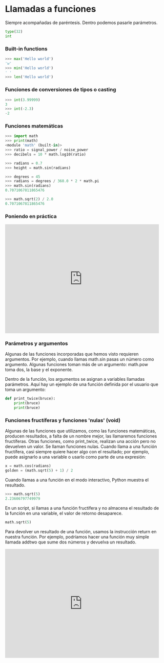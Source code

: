 # Llamadas a funciones

Siempre acompañadas de paréntesis. Dentro podemos pasarle parámetros.

```python
type(32)
int
```

### Built-in functions

```python
>>> max('Hello world')
'w'
>>> min('Hello world')
' '
>>> len('Hello world')
```

### Funciones de conversiones de tipos o casting

```python
>>> int(3.99999)
3
>>> int(-2.3)
-2
```

### Funciones matemáticas

```python
>>> import math
>>> print(math)
<module 'math' (built-in)>
>>> ratio = signal_power / noise_power
>>> decibels = 10 * math.log10(ratio)

>>> radians = 0.7
>>> height = math.sin(radians)

>>> degrees = 45
>>> radians = degrees / 360.0 * 2 * math.pi
>>> math.sin(radians)
0.7071067811865476

>>> math.sqrt(2) / 2.0
0.7071067811865476
```

### Poniendo en práctica

<iframe src="https://trinket.io/embed/python3/6c4060f81d" width="100%" height="356" frameborder="0" marginwidth="0" marginheight="0" allowfullscreen></iframe>

### Parámetros y argumentos

Algunas de las funciones incorporadas que hemos visto requieren argumentos. Por ejemplo, cuando llamas math.sin pasas un número como argumento. Algunas funciones toman más de un argumento: math.pow toma dos, la base y el exponente.

Dentro de la función, los argumentos se asignan a variables llamadas parámetros. Aquí hay un ejemplo de una función definida por el usuario que toma un argumento:

```python
def print_twice(bruce):
    print(bruce)
    print(bruce)
```

### Funciones fructíferas y funciones 'nulas' (void)

Algunas de las funciones que utilizamos, como las funciones matemáticas, producen resultados, a falta de un nombre mejor, las llamaremos funciones fructíferas. Otras funciones, como print_twice, realizan una acción pero no devuelven un valor. Se llaman funciones nulas. Cuando llama a una función fructífera, casi siempre quiere hacer algo con el resultado; por ejemplo, puede asignarlo a una variable o usarlo como parte de una expresión:

```python
x = math.cos(radians)
golden = (math.sqrt(5) + 1) / 2
```

Cuando llamas a una función en el modo interactivo, Python muestra el resultado.

```python
>>> math.sqrt(5)
2.23606797749979
```

En un script, si llamas a una función fructífera y no almacena el resultado de la función en una variable, el valor de retorno desaparece.

```python
math.sqrt(5)
```

Para devolver un resultado de una función, usamos la instrucción return en nuestra función. Por ejemplo, podríamos hacer una función muy simple llamada addtwo que sume dos números y devuelva un resultado.

<iframe src="https://trinket.io/embed/python3/4bfd83e7d0" width="100%" height="356" frameborder="0" marginwidth="0" marginheight="0" allowfullscreen></iframe>



<!--
<li class = "name">
<a aria-label="Index Page" href="//trinket.io/" role="button">
<img alt = "Trinket te ayuda a enseñar con el código" src = "/ cache-prefix-aac84e42 / img / trinket-logo.png" />
</a>
</ li>
- [](#)

- [<i class = "fa fa-star"> </i> Plans] (// trinket.io/plans)
- [<i class = "fa fa-graduation-cap"> </i> Learn] (https://hourofpython.com)
- [<i class = "fa fa-question-circle"> </i> Ayuda] (// trinket.io/help)
- [Registrarse] (// trinket.io/signup)
- [Iniciar sesión <i class = "fa fa-sign-in"> </i>] (// trinket.io/login)

<li class = "name">
<h1> [Python for Everybody] (https://books.trinket.io/pfe/index.html) </h1>
</ li>
- [Menú] (#)

<li>
<a href="https://books.trinket.io">
<i class = "fa fa-angle-left"> </i> Todos los libros de texto
</a>

<li class = "has-dropdown">
[Capítulos] (#)
<ul class = "dropdown">
- [Ver todos los capítulos] (https://books.trinket.io/pfe/index.html)
- [Capítulo 1: Introducción] (https://books.trinket.io/pfe/01-intro.html)
- [Capítulo 2: Variables] (https://books.trinket.io/pfe/02-variables.html)
- [Capítulo 3: Condicionales] (https://books.trinket.io/pfe/03-conditional.html)
- [Capítulo 4: Funciones] (https://books.trinket.io/pfe/04-functions.html)
- [Capítulo 5: Iteraciones] (https://books.trinket.io/pfe/05-iterations.html)
- [Capítulo 6: Cadenas] (https://books.trinket.io/pfe/06-strings.html)
- [Capítulo 7: Archivos] (https://books.trinket.io/pfe/07-files.html)
- [Capítulo 8: Listas] (https://books.trinket.io/pfe/08-lists.html)
- [Capítulo 9: Diccionarios] (https://books.trinket.io/pfe/09-dictionaries.html)
- [Capítulo 10: Tuplas] (https://books.trinket.io/pfe/10-tuples.html)
- [Capítulo 11: Regex] (https://books.trinket.io/pfe/11-regex.html)
- [Capítulo 12: Programas en red] (https://books.trinket.io/pfe/12-network.html)
- [Capítulo 13: Python y servicios web] (https://books.trinket.io/pfe/13-web.html)
- [Capítulo 14: Objetos] (https://books.trinket.io/pfe/14-objects.html)
- [Capítulo 15: Python y bases de datos] (https://books.trinket.io/pfe/15-database.html)

<li class = "has-dropdown"> [Funciones] (# funciones) <ul class = "dropdown">
- [Llamadas de función] (# función-llamadas)
- [Funciones integradas] (# funciones incorporadas)
- [Funciones de conversión de tipo] (# tipo-conversión-funciones)
- [Números aleatorios] (# números aleatorios)
- [Funciones matemáticas] (# math-funciones)
- [Agregar nuevas funciones] (# agregando-nuevas-funciones)
- [Definiciones y usos] (# definiciones y usos)
- [Flujo de ejecución] (# flujo de ejecución)
- [Parámetros y argumentos] (# parámetros-y-argumentos)
- [Funciones fructíferas y funciones nulas] (# funciones fructíferas y funciones nulas)
- [¿Por qué funciona?] (# Por qué-funciones)
- [Depuración] (# depuración)
- [Glosario] (# glosario)
- [Ejercicios] (# ejercicios)

# [Funciones] (# funciones)

## [Llamadas de función] (# función-llamadas)



En el contexto de la programación, una función ** es una secuencia de instrucciones con nombre que realiza un cálculo. Cuando define una función, especifica el nombre y la secuencia de instrucciones. Más tarde, puede "llamar" a la función por su nombre. Ya hemos visto un ejemplo de una función ** llamada **:

```>>> type(32)
&lt;class 'int'&gt;
```
El nombre de la función es `tipo`. La expresión entre paréntesis se llama el ** argumento ** de la función. El argumento es un valor o variable que estamos pasando a la función como entrada a la función. El resultado, para la función `type`, es el tipo del argumento.



Es común decir que una función "toma" un argumento y "devuelve" un resultado. El resultado se llama el ** valor de retorno **.



## [Funciones incorporadas] (# incorporadas en funciones)

Python proporciona una serie de funciones integradas importantes que podemos usar sin necesidad de proporcionar la definición de la función. Los creadores de Python escribieron un conjunto de funciones para resolver problemas comunes y las incluyeron en Python para que las utilicemos.

Las funciones `max` y` min` nos dan los valores más grandes y más pequeños en una lista, respectivamente:

```>>> max('Hello world')
'w'
>>> min('Hello world')
' '
>>>
```
La función `max` nos dice el" carácter más grande "en la cadena (que resulta ser la letra" w ") y la función` min` nos muestra el carácter más pequeño (que es un espacio).

Otra función incorporada muy común es la función `len` que nos dice cuántos elementos hay en su argumento. Si el argumento a `len` es una cadena, devuelve el número de caracteres en la cadena.

```>>> len('Hello world')
11
>>>
```
Estas funciones no se limitan a mirar las cadenas. Pueden operar en cualquier conjunto de valores, como veremos en capítulos posteriores.

Debe tratar los nombres de las funciones incorporadas como palabras reservadas (es decir, evitar usar "max" como nombre de variable).

## [Funciones de conversión de tipos] (# funciones de conversión de tipos)



Python también proporciona funciones integradas que convierten valores de un tipo a otro. La función `int` toma cualquier valor y lo convierte en un entero, si puede, o se queja de lo contrario:



```>>> int('32')
32
>>> int('Hello')
ValueError: invalid literal for int() with base 10: 'Hello'
```
`int` puede convertir valores de coma flotante en enteros, pero no se redondea; corta la parte de la fracción

```>>> int(3.99999)
3
>>> int(-2.3)
-2
```
`float` convierte números enteros y cadenas en números de punto flotante:



```>>> float(32)
32.0
>>> float('3.14159')
3.14159
```
Finalmente, `str` convierte su argumento en una cadena:



```>>> str(32)
'32'
>>> str(3.14159)
'3.14159'
```
## [Números aleatorios] (# números aleatorios)



Dadas las mismas entradas, la mayoría de los programas de computadora generan las mismas salidas cada vez, por lo que se dice que son ** deterministas **. El determinismo suele ser algo bueno, ya que esperamos que el mismo cálculo dé el mismo resultado. Para algunas aplicaciones, sin embargo, queremos que la computadora sea impredecible. Los juegos son un ejemplo obvio, pero hay más.

Hacer que un programa sea realmente no determinista resulta no ser tan fácil, pero hay formas de que al menos parezca no determinista. Uno de ellos es utilizar ** algoritmos ** que generan ** números pseudoaleatorios **. Los números pseudoaleatorios no son realmente aleatorios porque son generados por un cálculo determinista, pero con solo mirar los números es casi imposible distinguirlos de los aleatorios.



El módulo "aleatorio" proporciona funciones que generan números pseudoaleatorios (que a partir de ahora llamaré "aleatorios").



La función `random` devuelve un float aleatorio entre 0.0 y 1.0 (incluyendo 0.0 pero no 1.0). Cada vez que llamas `random`, obtienes el siguiente número en una larga serie. Para ver una muestra, ejecute este bucle:

```import random

for i in range(10):
    x = random.random()
    print(x)
```
Este programa produce la siguiente lista de 10 números aleatorios entre 0.0 y hasta, pero sin incluir 1.0.

```0.11132867921152356
0.5950949227890241
0.04820265884996877
0.841003109276478
0.997914947094958
0.04842330803368111
0.7416295948208405
0.510535245390327
0.27447040171978143
0.028511805472785867
```
Ejercicio 1: Ejecute el programa en su sistema y vea qué números obtiene. Ejecute el programa más de una vez y vea qué números obtiene.

La función `random` es solo una de las muchas funciones que manejan números aleatorios. La función `randint` toma los parámetros` low` y `high`, y devuelve un número entero entre` low` y `high` (incluyendo ambos).



```>>> random.randint(5, 10)
5
>>> random.randint(5, 10)
9
```
Para elegir un elemento de una secuencia al azar, puedes usar `choice`:



```>>> t = [1, 2, 3]
>>> random.choice(t)
2
>>> random.choice(t)
3
```
El módulo `random` también proporciona funciones para generar valores aleatorios a partir de distribuciones continuas que incluyen Gaussian, exponential, gamma y algunas más.

## [Funciones matemáticas] (# funciones matemáticas)



Python tiene un módulo `math` que proporciona la mayoría de las funciones matemáticas conocidas. Antes de que podamos usar el módulo, tenemos que importarlo:

```>>> import math
```
Esta declaración crea un ** objeto de módulo ** llamado math. Si imprime el objeto de módulo, obtiene alguna información al respecto:

```>>> print(math)
&lt;module 'math' (built-in)&gt;
```
El objeto módulo contiene las funciones y variables definidas en el módulo. Para acceder a una de las funciones, debe especificar el nombre del módulo y el nombre de la función, separados por un punto (también conocido como un punto). Este formato se llama ** notación de puntos **.



```>>> ratio = signal_power / noise_power
>>> decibels = 10 * math.log10(ratio)

>>> radians = 0.7
>>> height = math.sin(radians)
```
El primer ejemplo calcula la base logarítmica 10 de la relación señal-ruido. El módulo matemático también proporciona una función llamada `log` que calcula los logaritmos base` e`.



El segundo ejemplo encuentra el seno de 'radianes'. El nombre de la variable es un indicio de que `sin` y las otras funciones trigonométricas (` cos`, `tan`, etc.) toman argumentos en radianes. Para convertir de grados a radianes, divide por 360 y multiplica por 2 ** π **:

```>>> degrees = 45
>>> radians = degrees / 360.0 * 2 * math.pi
>>> math.sin(radians)
0.7071067811865476
```
La expresión `math.pi` obtiene la variable` pi` del módulo matemático. El valor de esta variable es una aproximación de ** π **, con una precisión de aproximadamente 15 dígitos.



Si conoce su trigonometría, puede verificar el resultado anterior comparándolo con la raíz cuadrada de dos dividido por dos:



```>>> math.sqrt(2) / 2.0
0.7071067811865476
```
## [Agregar nuevas funciones] (# agregar nuevas funciones)




Aquí hay un ejemplo:

```def print_lyrics():
    print("I'm a lumberjack, and I'm okay.")
    print('I sleep all night and I work all day.')
```
`def` es una palabra clave que indica que esta es una definición de función. El nombre de la función es `print_lyrics`. Las reglas para los nombres de funciones son las mismas que para los nombres de variables: las letras, los números y algunos signos de puntuación son legales, pero el primer carácter no puede ser un número. No puede usar una palabra clave como el nombre de una función, y debe evitar tener una variable y una función con el mismo nombre.



Los paréntesis vacíos después del nombre indican que esta función no acepta ningún argumento. Más adelante construiremos funciones que toman argumentos como sus entradas.



La primera línea de la definición de la función se llama el ** encabezado **; el resto se llama el ** cuerpo **. El encabezado debe terminar con dos puntos y el cuerpo debe estar sangrado. Por convención, la sangría es siempre de cuatro espacios. El cuerpo puede contener cualquier número de declaraciones.

Las cadenas en las declaraciones impresas están entre comillas. Las comillas simples y las comillas dobles hacen lo mismo; la mayoría de las personas usan comillas simples, excepto en casos como este, donde aparece una comilla simple (que también es un apóstrofe) en la cadena.



Si escribe una definición de función en modo interactivo, el intérprete imprime puntos suspensivos (** ... **) para hacerle saber que la definición no está completa:

```>>> def print_lyrics():
...     print("I'm a lumberjack, and I'm okay.")
...     print('I sleep all night and I work all day.')
...
```
Para finalizar la función, debe ingresar una línea vacía (esto no es necesario en un script).

La definición de una función crea una variable con el mismo nombre.

```>>> print(print_lyrics)
&lt;function print_lyrics at 0xb7e99e9c&gt;
>>> print(type(print_lyrics))
&lt;class 'function'&gt;
```
El valor de `print_lyrics` es un ** objeto de función **, que tiene el tipo" función ".



La sintaxis para llamar a la nueva función es la misma que para las funciones incorporadas:

```>>> print_lyrics()
I'm a lumberjack, and I'm okay.
I sleep all night and I work all day.
```
Una vez que haya definido una función, puede usarla dentro de otra función. Por ejemplo, para repetir el refrán anterior, podríamos escribir una función llamada `repeat_lyrics`:

```def repeat_lyrics():
    print_lyrics()
    print_lyrics()
```
Y luego llamar a "repeat_lyrics":

```>>> repeat_lyrics()
I'm a lumberjack, and I'm okay.
I sleep all night and I work all day.
I'm a lumberjack, and I'm okay.
I sleep all night and I work all day.
```
Pero eso no es realmente cómo va la canción.

## [Definiciones y usos] (# definiciones-y-usos)



Recopilando los fragmentos de código de la sección anterior, todo el programa se ve así:

Este programa contiene dos definiciones de funciones: `print_lyrics` y` repeat_lyrics`. Las definiciones de funciones se ejecutan igual que otras declaraciones, pero el efecto es crear objetos de funciones. Las sentencias dentro de la función no se ejecutan hasta que se llama a la función, y la definición de la función no genera salida.



Como es de esperar, debe crear una función antes de poder ejecutarla. En otras palabras, la definición de la función debe ejecutarse antes de la primera vez que se llama.

Ejercicio 2: Mueva la última línea de este programa a la parte superior, para que la llamada a la función aparezca antes de las definiciones. Ejecute el programa y vea qué mensaje de error recibe.

Ejercicio 3: Mueva la llamada de la función a la parte inferior y mueva la definición de `print_lyrics` después de la definición de` repeat_lyrics`. ¿Qué pasa cuando ejecutas este programa?

## [Flujo de ejecución] (# flujo de ejecución)



Para garantizar que una función se define antes de su primer uso, debe conocer el orden en que se ejecutan las instrucciones, lo que se denomina ** flujo de ejecución **.

La ejecución siempre comienza en la primera declaración del programa. Las declaraciones se ejecutan de una en una, en orden de arriba a abajo.

Las definiciones de la función ** no alteran el flujo de ejecución del programa, pero recuerde que las sentencias dentro de la función no se ejecutan hasta que se llama a la función.

Una llamada de función es como un desvío en el flujo de ejecución. En lugar de ir a la siguiente instrucción, el flujo salta al cuerpo de la función, ejecuta todas las declaraciones allí y luego vuelve a retomar donde se detuvo.
Eso suena bastante simple, hasta que recuerdas que una función puede llamar a otra. Mientras se encuentra en medio de una función, el programa podría tener que ejecutar las instrucciones en otra función. ¡Pero mientras ejecuta esa nueva función, el programa podría tener que ejecutar otra función!

Afortunadamente, Python es bueno para mantener un registro de dónde está, por lo que cada vez que una función se completa, el programa retoma el lugar donde se quedó en la función que lo llamó. Cuando llega al final del programa, termina.

¿Cuál es la moraleja de este sórdido cuento? Cuando lees un programa, no siempre quieres leer de arriba a abajo. A veces tiene más sentido si sigues el flujo de ejecución.

## [Parámetros y argumentos] (# parámetros-y-argumentos)



Algunas de las funciones incorporadas que hemos visto requieren argumentos. Por ejemplo, cuando llamas `math.sin` pasas un número como argumento. Algunas funciones toman más de un argumento: `math.pow` toma dos, la base y el exponente.

Dentro de la función, los argumentos se asignan a variables llamadas ** parámetros **. Aquí hay un ejemplo de una función definida por el usuario que toma un argumento:



```def print_twice(bruce):
    print(bruce)
    print(bruce)
```
Esta función asigna el argumento a un parámetro llamado `bruce`. Cuando se llama a la función, imprime el valor del parámetro (cualquiera que sea) dos veces.

Esta función funciona con cualquier valor que se pueda imprimir.

```>>> print_twice('Spam')
Spam
Spam
>>> print_twice(17)
17
17
>>> import math
>>> print_twice(math.pi)
3.141592653589793
3.141592653589793
```
Las mismas reglas de composición que se aplican a las funciones integradas también se aplican a las funciones definidas por el usuario, por lo que podemos usar cualquier tipo de expresión como argumento para `print_twice`:



```>>> print_twice('Spam '*4)
Spam Spam Spam Spam
Spam Spam Spam Spam
>>> print_twice(math.cos(math.pi))
-1.0
-1.0
```
El argumento se evalúa antes de llamar a la función, por lo que en los ejemplos las expresiones "Spam '* 4`and`math.cos (math.pi)` solo se evalúan una vez.



También puedes usar una variable como argumento:

```>>> michael = 'Eric, the half a bee.'
>>> print_twice(michael)
Eric, the half a bee.
Eric, the half a bee.
```
El nombre de la variable que pasamos como argumento (`michael`) no tiene nada que ver con el nombre del parámetro (` bruce`). No importa cómo se llamó el valor de regreso a casa (en la persona que llama); Aquí en `print_twice`, llamamos a todos` bruce`.

## [Funciones fructíferas y funciones nulas] (# funciones fructíferas y funciones nulas)



Algunas de las funciones que utilizamos, como las funciones matemáticas, producen resultados; A falta de un nombre mejor, los llamo ** funciones fructíferas **. Otras funciones, como `print_twice`, realizan una acción pero no devuelven un valor. Se les llama ** funciones nulas **.

Cuando llama a una función fructífera, casi siempre quiere hacer algo con el resultado; por ejemplo, puede asignarlo a una variable o usarlo como parte de una expresión:

```x = math.cos(radians)
golden = (math.sqrt(5) + 1) / 2
```
Cuando llamas a una función en modo interactivo, Python muestra el resultado:

```>>> math.sqrt(5)
2.23606797749979
```
Pero en un script, si llama a una función fructífera y no almacena el resultado de la función en una variable, el valor de retorno desaparece en la niebla.

```math.sqrt(5)
```
Este script calcula la raíz cuadrada de 5, pero como no almacena el resultado en una variable ni muestra el resultado, no es muy útil.



Las funciones anuladas pueden mostrar algo en la pantalla o tener algún otro efecto, pero no tienen un valor de retorno. Si intenta asignar el resultado a una variable, obtiene un valor especial llamado `Ninguno`.



```>>> result = print_twice('Bing')
Bing
Bing
>>> print(result)
None
```
El valor `Ninguno` no es el mismo que la cadena" Ninguno ". Es un valor especial que tiene su propio tipo:

```>>> print(type(None))
&lt;class 'NoneType'&gt;
```
Para devolver un resultado de una función, usamos la declaración `return` en nuestra función. Por ejemplo, podríamos hacer una función muy simple llamada `addtwo` que suma dos números y devuelve un resultado.

Cuando este script se ejecute, la instrucción `print` imprimirá" 8 "porque la función` addtwo` fue llamada con 3 y 5 como argumentos. Dentro de la función, los parámetros `a` y` b` fueron 3 y 5 respectivamente. La función calculó la suma de los dos números y la colocó en la variable de función local denominada `added`. Luego usó la declaración `return` para enviar el valor calculado al código de llamada como el resultado de la función, que se asignó a la variable` x` y se imprimió.

## [¿Por qué funciona?] (# Por qué-funciones)



Puede que no esté claro por qué vale la pena dividir un programa en funciones. Hay varias razones:

- La creación de una nueva función le brinda la oportunidad de nombrar un grupo de declaraciones, lo que hace que su programa sea más fácil de leer, comprender y depurar.
- Las funciones pueden hacer que un programa sea más pequeño eliminando el código repetitivo. Más tarde, si realiza un cambio, solo tendrá que hacerlo en un lugar.
- La división de un programa largo en funciones le permite depurar las partes una a la vez y luego ensamblarlas en un todo de trabajo.
- Las funciones bien diseñadas suelen ser útiles para muchos programas. Una vez que escribas y depuras una, puedes reutilizarla.

A lo largo del resto del libro, a menudo usaremos una definición de función para explicar un concepto. Parte de la habilidad de crear y usar funciones es hacer que una función capture adecuadamente una idea como "encontrar el valor más pequeño en una lista de valores". Más adelante, le mostraremos el código que encuentra el más pequeño en una lista de valores y lo presentaremos como una función llamada `min` que toma una lista de valores como su argumento y devuelve el valor más pequeño de la lista.

## [depuración] (# depuración)



Si está utilizando un editor de texto para escribir sus scripts, es posible que tenga problemas con los espacios y las pestañas. La mejor manera de evitar estos problemas es usar espacios exclusivamente (sin pestañas). La mayoría de los editores de texto que conocen Python lo hacen de forma predeterminada, pero algunos no.



Las pestañas y los espacios suelen ser invisibles, lo que los hace difíciles de depurar, así que trata de encontrar un editor que administre la sangría por ti.

Además, no olvide guardar su programa antes de ejecutarlo. Algunos entornos de desarrollo lo hacen automáticamente, pero otros no. En ese caso, el programa que está viendo en el editor de texto no es el mismo que el programa que está ejecutando.

La depuración puede llevar mucho tiempo si continúa ejecutando el mismo programa incorrecto una y otra vez.

Asegúrese de que el código que está viendo es el código que está ejecutando. Si no está seguro, coloque algo como `print (" hola ")` al principio del programa y vuelva a ejecutarlo. ¡Si no ve `hola`, no está ejecutando el programa correcto!

## [Glosario] (# glosario)







































## [Ejercicios] (# ejercicios)

Ejercicio 4: ¿Cuál es el propósito de la palabra clave "def" en Python?

a) Es una jerga que significa "el siguiente código es realmente genial" <br/> b) Indica el inicio de una función <br/> c) Indica que la siguiente sección de código con sangría debe almacenarse para más adelante < br /> d) byc son verdaderas <br/> e) Ninguna de las anteriores

Ejercicio 5: ¿Qué se imprimirá el siguiente programa de Python?

```def fred():
   print("Zap")

def jane():
   print("ABC")

jane()
fred()
jane()
```
a) Zap ABC jane fred jane <br/> b) Zap ABC Zap <br/> c) ABC Zap jane <br/> d) ABC Zap ABC <br/> e) Zap Zap Zap

Ejercicio 6: reescriba su cálculo de pago con tiempo y medio para horas extras y cree una función llamada `computepay` que toma dos parámetros (` hours` y `rate`).

```Enter Hours: 45
Enter Rate: 10
Pay: 475.0
```
Ejercicio 7: reescriba el programa de calificación del capítulo anterior utilizando una función llamada `computegrade` que toma una puntuación como parámetro y devuelve una nota como una cadena.

```Score   Grade
&gt; 0.9     A
&gt; 0.8     B
&gt; 0.7     C
&gt; 0.6     D
&lt;= 0.6    F
```
```Program Execution:
```
```Enter score: 0.95
A
```
```Enter score: perfect
Bad score
```
```Enter score: 10.0
Bad score
```
```Enter score: 0.75
C
```
```Enter score: 0.5
F
```
Ejecute el programa repetidamente para probar los diferentes valores de entrada.

© 2015-2018 Baratija

#### Sobre nosotros

- [Nuestra historia] (// trinket.io/our-story)
<li> [Blog] (http://blog.trinket.io)
<li> [Asociaciones] (// trinket.io/partners)
</ Li> </ li>
#### Soporte

- [FAQ] (// trinket.io/faq)
- [Ayuda] (// trinket.io/help)
- [Contáctenos] (// trinket.io/contact)

#### Legal

- [Términos de servicio] (// trinket.io/tos)
- [Privacidad] (// trinket.io/privacy)

#### Conectar
-->